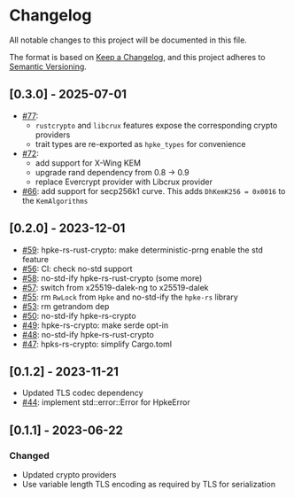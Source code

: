 # Changelog

All notable changes to this project will be documented in this file.

The format is based on [Keep a Changelog](https://keepachangelog.com/en/1.0.0/),
and this project adheres to [Semantic Versioning](https://semver.org/spec/v2.0.0.html).

## [0.3.0] - 2025-07-01

- [#77]():
  - `rustcrypto` and `libcrux` features expose the corresponding crypto providers
  - trait types are re-exported as `hpke_types` for convenience
- [#72](https://github.com/cryspen/hpke-rs/pull/72):
  -  add support for X-Wing KEM
  -  upgrade rand dependency from 0.8 -> 0.9
  -  replace Evercrypt provider with Libcrux provider
- [#66](https://github.com/franziskuskiefer/hpke-rs/pull/66): add support for secp256k1 curve. This adds `DhKemK256 = 0x0016` to the `KemAlgorithms`

## [0.2.0] - 2023-12-01

- [#59](https://github.com/franziskuskiefer/hpke-rs/pull/59): hpke-rs-rust-crypto: make deterministic-prng enable the std feature
- [#56](https://github.com/franziskuskiefer/hpke-rs/pull/56): CI: check no-std support
- [#58](https://github.com/franziskuskiefer/hpke-rs/pull/58): no-std-ify hpke-rs-rust-crypto (some more)
- [#57](https://github.com/franziskuskiefer/hpke-rs/pull/57): switch from x25519-dalek-ng to x25519-dalek
- [#55](https://github.com/franziskuskiefer/hpke-rs/pull/55): rm `RwLock` from `Hpke` and no-std-ify the `hpke-rs` library
- [#53](https://github.com/franziskuskiefer/hpke-rs/pull/53): rm getrandom dep
- [#50](https://github.com/franziskuskiefer/hpke-rs/pull/50): no-std-ify hpke-rs-crypto
- [#49](https://github.com/franziskuskiefer/hpke-rs/pull/49): hpke-rs-crypto: make serde opt-in
- [#48](https://github.com/franziskuskiefer/hpke-rs/pull/48): no-std-ify hpke-rs-rust-crypto
- [#47](https://github.com/franziskuskiefer/hpke-rs/pull/47): hpks-rs-crypto: simplify Cargo.toml

## [0.1.2] - 2023-11-21

- Updated TLS codec dependency
- [#44](https://github.com/franziskuskiefer/hpke-rs/pull/44): implement std::error::Error for HpkeError

## [0.1.1] - 2023-06-22

### Changed

- Updated crypto providers
- Use variable length TLS encoding as required by TLS for serialization
